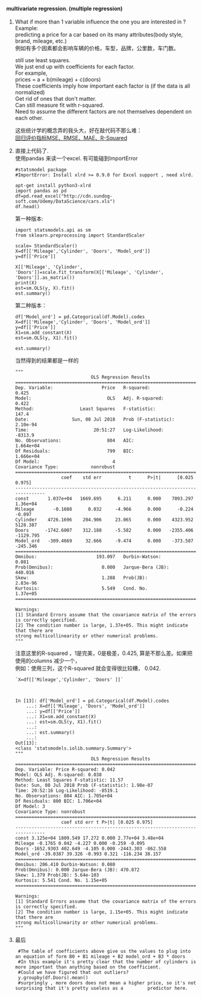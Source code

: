 #### multivariate regression. (multiple regression)

1. What if more than 1 variable influence the one you are interested in ?  
Example:  
  predicting a price for a car based on its many attributes(body style, brand, mileage, etc.)  
  例如有多个因素都会影响车辆的价格，车型，品牌，公里数，车门数。  

    still use least squares.  
We just end up with coefficients for each factor.  
  For example,  
  prices = a + b(mileage) + c(doors)  
  These coefficients imply how important each factor is (if the data is all normalized)  
  Get rid of ones that don't matter.  
Can still measure fit with r-squared.  
Need to assume the different factors are not themselves dependent on each other.  

    这些统计学的概念弄的我头大，好在敲代码不那么难：  
    [回归评价指标MSE、RMSE、MAE、R-Squared](https://www.jianshu.com/p/9ee85fdad150)  

2.  直接上代码了.  
使用pandas 来读一个excel. 有可能碰到ImportError  

        
        #statsmodel package
        #ImportError: Install xlrd >= 0.9.0 for Excel support , need xlrd.
        
        apt-get install python3-xlrd
        import pandas as pd
        df=pd.read_excel("http://cdn.sundog-soft.com/Udemy/DataScience/cars.xls")
        df.head()  

    第一种版本:

        import statsmodels.api as sm
        from sklearn.preprocessing import StandardScaler
    
        scale= StandardScaler()
        X=df[['Mileage','Cylinder', 'Doors', 'Model_ord']]
        y=df[['Price']]
    
        X[['Mileage', 'Cylinder', 'Doors']]=scale.fit_transform(X[['Mileage', 'Cylinder', 'Doors']].as_matrix())
        print(X)
        est=sm.OLS(y, X).fit()
        est.summary()   
    
    

    第二种版本：

        df['Model_ord'] = pd.Categorical(df.Model).codes
        X=df[['Mileage','Cylinder', 'Doors', 'Model_ord']]
        y=df[['Price']]
        X1=sm.add_constant(X)
        est=sm.OLS(y, X1).fit()
        
        est.summary()   


    当然得到的结果都是一样的
    

        """
                                    OLS Regression Results                            
        ==============================================================================
        Dep. Variable:                  Price   R-squared:                       0.425
        Model:                            OLS   Adj. R-squared:                  0.422
        Method:                 Least Squares   F-statistic:                     147.4
        Date:                Sun, 08 Jul 2018   Prob (F-statistic):           2.10e-94
        Time:                        20:51:27   Log-Likelihood:                -8313.9
        No. Observations:                 804   AIC:                         1.664e+04
        Df Residuals:                     799   BIC:                         1.666e+04
        Df Model:                           4                                         
        Covariance Type:            nonrobust                                         
        ==============================================================================
                         coef    std err          t      P>|t|      [0.025      0.975]
        ------------------------------------------------------------------------------
        const       1.037e+04   1669.695      6.211      0.000    7093.297    1.36e+04
        Mileage       -0.1608      0.032     -4.966      0.000      -0.224      -0.097
        Cylinder    4726.1696    204.906     23.065      0.000    4323.952    5128.387
        Doors      -1742.6007    312.188     -5.582      0.000   -2355.406   -1129.795
        Model_ord   -309.4669     32.666     -9.474      0.000    -373.587    -245.346
        ==============================================================================
        Omnibus:                      193.097   Durbin-Watson:                   0.081
        Prob(Omnibus):                  0.000   Jarque-Bera (JB):              440.016
        Skew:                           1.288   Prob(JB):                     2.83e-96
        Kurtosis:                       5.549   Cond. No.                     1.37e+05
        ==============================================================================
        
        Warnings:
        [1] Standard Errors assume that the covariance matrix of the errors is correctly specified.
        [2] The condition number is large, 1.37e+05. This might indicate that there are
        strong multicollinearity or other numerical problems.
        """

    注意这里的R-squared ，1是完美，0是极差，0.425, 算是不那么差。如果把使用的columns 减少一个，  
    例如：使用三列，这个R-squared 就会变得很比较糟， 0.042.

        `X=df[['Mileage','Cylinder', 'Doors' ]]`



        In [13]: df['Model_ord'] = pd.Categorical(df.Model).codes
            ...: X=df[['Mileage', 'Doors', 'Model_ord']]
            ...: y=df[['Price']]
            ...: X1=sm.add_constant(X)
            ...: est=sm.OLS(y, X1).fit()
            ...:
            ...: est.summary()
            ...:
        Out[13]:
        <class 'statsmodels.iolib.summary.Summary'>
        """
                                    OLS Regression Results
        ==============================================================================
        Dep. Variable: Price R-squared: 0.042
        Model: OLS Adj. R-squared: 0.038
        Method: Least Squares F-statistic: 11.57
        Date: Sun, 08 Jul 2018 Prob (F-statistic): 1.98e-07
        Time: 20:52:16 Log-Likelihood: -8519.1
        No. Observations: 804 AIC: 1.705e+04
        Df Residuals: 800 BIC: 1.706e+04
        Df Model: 3
        Covariance Type: nonrobust
        ==============================================================================
                         coef std err t P>|t| [0.025 0.975]
        ------------------------------------------------------------------------------
        const 3.125e+04 1809.549 17.272 0.000 2.77e+04 3.48e+04
        Mileage -0.1765 0.042 -4.227 0.000 -0.259 -0.095
        Doors -1652.9303 402.649 -4.105 0.000 -2443.303 -862.558
        Model_ord -39.0387 39.326 -0.993 0.321 -116.234 38.157
        ==============================================================================
        Omnibus: 206.410 Durbin-Watson: 0.080
        Prob(Omnibus): 0.000 Jarque-Bera (JB): 470.872
        Skew: 1.379 Prob(JB): 5.64e-103
        Kurtosis: 5.541 Cond. No. 1.15e+05
        ==============================================================================
    
        Warnings:
        [1] Standard Errors assume that the covariance matrix of the errors is correctly specified.
        [2] The condition number is large, 1.15e+05. This might indicate that there are
        strong multicollinearity or other numerical problems.
        """


3. 最后

    
        #The table of coefficients above give us the values to plug into an equation of form B0 + B1 mileage + B2 model_ord + B3 * doors
        #In this example it's pretty clear that the number of cylinders is more important than anything based on the coefficient.
        #Could we have figured that out outliers?
        y.groupby(df.Doors).mean()
        #surpringly , more doors does not mean a higher price, so it's not surprising that it's pretty useless as a         predictor here.
    
    